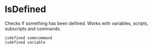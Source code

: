# IsDefined #

Checks if something has been defined. Works with variables, scripts, subscripts and commands.

    isdefined somecommand
    isdefined variable
